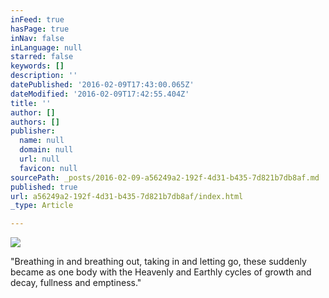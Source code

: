 ```yaml
---
inFeed: true
hasPage: true
inNav: false
inLanguage: null
starred: false
keywords: []
description: ''
datePublished: '2016-02-09T17:43:00.065Z'
dateModified: '2016-02-09T17:42:55.404Z'
title: ''
author: []
authors: []
publisher:
  name: null
  domain: null
  url: null
  favicon: null
sourcePath: _posts/2016-02-09-a56249a2-192f-4d31-b435-7d821b7db8af.md
published: true
url: a56249a2-192f-4d31-b435-7d821b7db8af/index.html
_type: Article

---
```

![](https://the-grid-user-content.s3-us-west-2.amazonaws.com/129cba88-5ed8-46ae-986c-1738cf1a5164.jpg)

"Breathing in and breathing out, taking in and letting go, these suddenly became as one body with the Heavenly and Earthly cycles of growth and decay, fullness and emptiness."